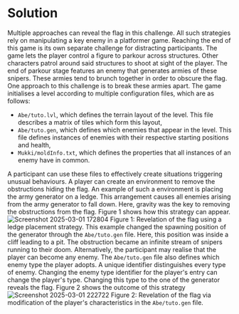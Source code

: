 # Solution
Multiple approaches can reveal the flag in this challenge. All such strategies rely on manipulating a key enemy in a platformer game. Reaching the end of this game is its own separate challenge for distracting participants. The game lets the player control a figure to parkour across structures. Other characters patrol around said structures to shoot at sight of the player. The end of parkour stage features an enemy that generates armies of these snipers. These armies tend to brunch together in order to obscure the flag. One approach to this challenge is to break these armies apart. The game initialises a level according to multiple configuration files, which are as follows:
* `Abe/tuto.lvl`, which defines the terrain layout of the level. This file describes a matrix of tiles which form this layout,
* `Abe/tuto.gen`, which defines which enemies that appear in the level. This file defines instances of enemies with their respective starting positions and health,
* `Mukki/moldInfo.txt`, which defines the properties that all instances of an enemy have in common.

A participant can use these files to effectively create situations triggering unusual behaviours. A player can create an environment to remove the obstructions hiding the flag. An example of such a environment is placing the army generator on a ledge. This arrangement causes all enemies arising from the army generator to fall down. Here, gravity was the key to removing the obstructions from the flag. Figure 1 shows how this strategy can appear. 
![Screenshot 2025-03-01 172804](https://github.com/user-attachments/assets/625b9ee5-9ef2-488b-a38c-9227f1435c2c)
Figure 1: Revelation of the flag using a ledge placement strategy. This example changed the spawning position of the generator through the `Abe/tuto.gen` file. Here, this position was inside a cliff leading to a pit. The obstruction became an infinite stream of snipers running to their doom.
Alternatively, the participant may realise that the player can become any enemy. The `Abe/tuto.gen` file also defines which enemy type the player adopts. A unique identifier distinguishes every type of enemy. Changing the enemy type identifier for the player's entry can change the player's type. Changing this type to the one of the generator reveals the flag. Figure 2 shows the outcome of this strategy
![Screenshot 2025-03-01 222722](https://github.com/user-attachments/assets/54697386-1798-4663-9de6-94649e8c9286)
Figure 2: Revelation of the flag via modification of the player's characteristics in the `Abe/tuto.gen` file.

